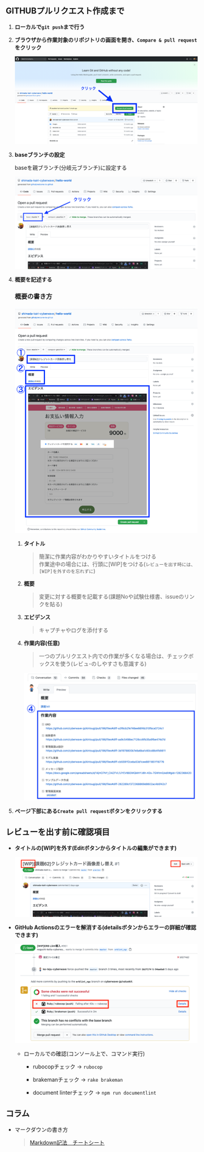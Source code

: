 ## GITHUBプルリクエスト作成まで

  1. **ローカルで`git push`まで行う**

  1. **ブラウザから作業対象のリポジトリの画面を開き、`Compare & pull request`をクリック**

     ![プルリクエスト作成](./images/20200911_pullrequest_create.png)

  1. **baseブランチの設定**

     baseを親ブランチ(分岐元ブランチ)に設定する

      ![プルリクエスト作成](./images/20200911_pullrequest_base_branch.png)

  1. **概要を記述する**

     ### 概要の書き方

      ![概要の書き方](./images/20200911_pullrequest_detail_note.png)

      1. **タイトル**

         > 簡潔に作業内容がわかりやすいタイトルをつける<br>
         > 作業途中の場合には、行頭に[WIP]をつける(`レビューを出す時には、[WIP]を外すのを忘れずに`)

      2. **概要**

         > 変更に対する概要を記載する(課題Noや試験仕様書、issueのリンクを貼る)

      3. **エビデンス**

         > キャプチャやログを添付する

      4. **作業内容(任意)**

         > 一つのプルリクエスト内での作業が多くなる場合は、チェックボックスを使う(レビュ-のしやすさも意識する)

         ![概要の書き方](./images/20200911_pullrequest_detail_note_column.png)

  1. **ページ下部にある`Create pull request`ボタンをクリックする**



## レビューを出す前に確認項目

  * **タイトルの[WIP]を外す(Editボタンからタイトルの編集ができます)**

    ![remove_WIP](./images/20200911_github_remove_wip.png)

  * **GitHub Actionsのエラーを解消する(detailsボタンからエラーの詳細が確認できます)**

    ![github-action-failed](./images/20200911_github-action_failed.png)

    * ローカルでの確認(コンソール上で、コマンド実行)

      * rubocopチェック → `rubocop`

      * brakemanチェック → `rake brakeman`

      * document linterチェック → `npm run documentlint`



## コラム

  * マークダウンの書き方

    > [Markdown記法　チートシート](https://qiita.com/Qiita/items/c686397e4a0f4f11683d)

